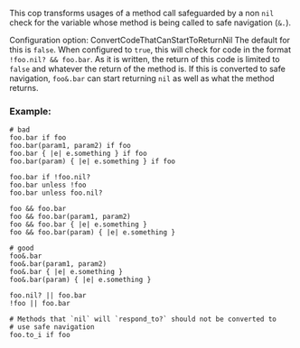 This cop transforms usages of a method call safeguarded by a non `nil`
check for the variable whose method is being called to
safe navigation (`&.`).

Configuration option: ConvertCodeThatCanStartToReturnNil
The default for this is `false`. When configured to `true`, this will
check for code in the format `!foo.nil? && foo.bar`. As it is written,
the return of this code is limited to `false` and whatever the return
of the method is. If this is converted to safe navigation,
`foo&.bar` can start returning `nil` as well as what the method
returns.

### Example:
    # bad
    foo.bar if foo
    foo.bar(param1, param2) if foo
    foo.bar { |e| e.something } if foo
    foo.bar(param) { |e| e.something } if foo

    foo.bar if !foo.nil?
    foo.bar unless !foo
    foo.bar unless foo.nil?

    foo && foo.bar
    foo && foo.bar(param1, param2)
    foo && foo.bar { |e| e.something }
    foo && foo.bar(param) { |e| e.something }

    # good
    foo&.bar
    foo&.bar(param1, param2)
    foo&.bar { |e| e.something }
    foo&.bar(param) { |e| e.something }

    foo.nil? || foo.bar
    !foo || foo.bar

    # Methods that `nil` will `respond_to?` should not be converted to
    # use safe navigation
    foo.to_i if foo